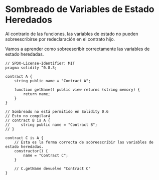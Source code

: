 # Sombreado de Variables de Estado Heredados

Al contrario de las funciones, las variables de estado no pueden sobreescribirse por redeclaración en el contrato hijo.

Vamos a aprender como sobreescribir correctamente las variables de estado heredadas.

```solidity
// SPDX-License-Identifier: MIT
pragma solidity ^0.8.3;

contract A {
    string public name = "Contract A";

    function getName() public view returns (string memory) {
        return name;
    }
}

// Sombreado no está permitido en Solidity 0.6
// Esto no compilará
// contract B is A {
//     string public name = "Contract B";
// }

contract C is A {
    // Esta es la forma correcta de sobreescribir las variables de estado heredadas.
    constructor() {
        name = "Contract C";
    }

    // C.getName devuelve "Contract C"
}
```